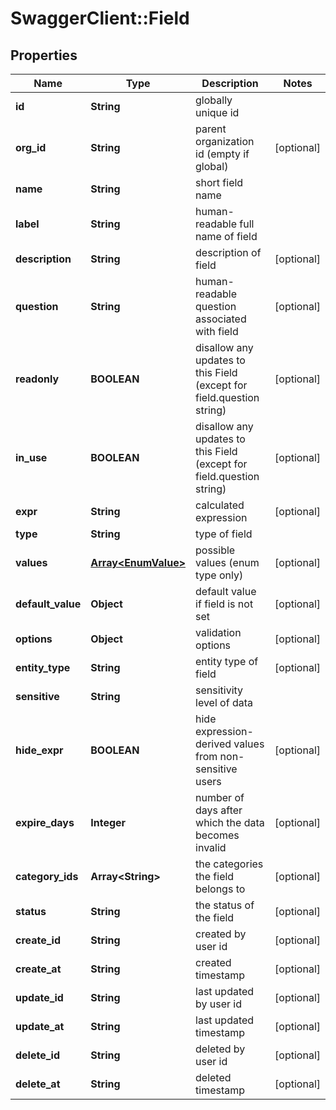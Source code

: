 # SwaggerClient::Field

## Properties
Name | Type | Description | Notes
------------ | ------------- | ------------- | -------------
**id** | **String** | globally unique id | 
**org_id** | **String** | parent organization id (empty if global) | [optional] 
**name** | **String** | short field name | 
**label** | **String** | human-readable full name of field | 
**description** | **String** | description of field | [optional] 
**question** | **String** | human-readable question associated with field | [optional] 
**readonly** | **BOOLEAN** | disallow any updates to this Field (except for field.question string) | [optional] 
**in_use** | **BOOLEAN** | disallow any updates to this Field (except for field.question string) | [optional] 
**expr** | **String** | calculated expression | [optional] 
**type** | **String** | type of field | 
**values** | [**Array&lt;EnumValue&gt;**](EnumValue.md) | possible values (enum type only) | [optional] 
**default_value** | **Object** | default value if field is not set | [optional] 
**options** | **Object** | validation options | [optional] 
**entity_type** | **String** | entity type of field | [optional] 
**sensitive** | **String** | sensitivity level of data | 
**hide_expr** | **BOOLEAN** | hide expression-derived values from non-sensitive users | [optional] 
**expire_days** | **Integer** | number of days after which the data becomes invalid | [optional] 
**category_ids** | **Array&lt;String&gt;** | the categories the field belongs to | [optional] 
**status** | **String** | the status of the field | [optional] 
**create_id** | **String** | created by user id | [optional] 
**create_at** | **String** | created timestamp | [optional] 
**update_id** | **String** | last updated by user id | [optional] 
**update_at** | **String** | last updated timestamp | [optional] 
**delete_id** | **String** | deleted by user id | [optional] 
**delete_at** | **String** | deleted timestamp | [optional] 



